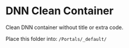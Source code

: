 # DNN Clean Container
Clean DNN container without title or extra code.

Place this folder into:
`/Portals/_default/`
